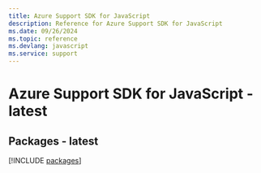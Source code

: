 ```yaml
---
title: Azure Support SDK for JavaScript
description: Reference for Azure Support SDK for JavaScript
ms.date: 09/26/2024
ms.topic: reference
ms.devlang: javascript
ms.service: support
---
```

# Azure Support SDK for JavaScript - latest
## Packages - latest
[!INCLUDE [packages](support-index.md)]